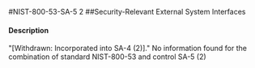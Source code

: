 #NIST-800-53-SA-5 2
##Security-Relevant External System Interfaces
#### Description
"[Withdrawn: Incorporated into SA-4 (2)]."
No information found for the combination of standard NIST-800-53 and control SA-5 (2)
